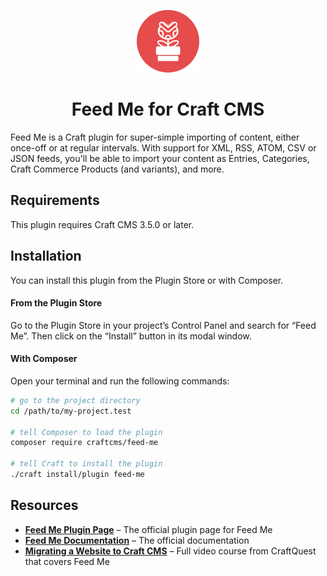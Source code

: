 <p align="center"><img src="./src/icon.svg" width="100" height="100" alt="Feed Me icon"></p>

<h1 align="center">Feed Me for Craft CMS</h1>

Feed Me is a Craft plugin for super-simple importing of content, either once-off or at regular intervals. With support for XML, RSS, ATOM, CSV or JSON feeds, you'll be able to import your content as Entries, Categories, Craft Commerce Products (and variants), and more.

## Requirements

This plugin requires Craft CMS 3.5.0 or later.

## Installation

You can install this plugin from the Plugin Store or with Composer.

#### From the Plugin Store

Go to the Plugin Store in your project’s Control Panel and search for “Feed Me”. Then click on the “Install” button in its modal window.

#### With Composer

Open your terminal and run the following commands:

```bash
# go to the project directory
cd /path/to/my-project.test

# tell Composer to load the plugin
composer require craftcms/feed-me

# tell Craft to install the plugin
./craft install/plugin feed-me
```

## Resources

- **[Feed Me Plugin Page](https://plugins.craftcms.com/feed-me)** – The official plugin page for Feed Me
- **[Feed Me Documentation](https://docs.craftcms.com/feed-me/v4/)** – The official documentation
- **[Migrating a Website to Craft CMS](https://craftquest.io/courses/migrating-a-website-to-craft-cms/)** – Full video course from CraftQuest that covers Feed Me
